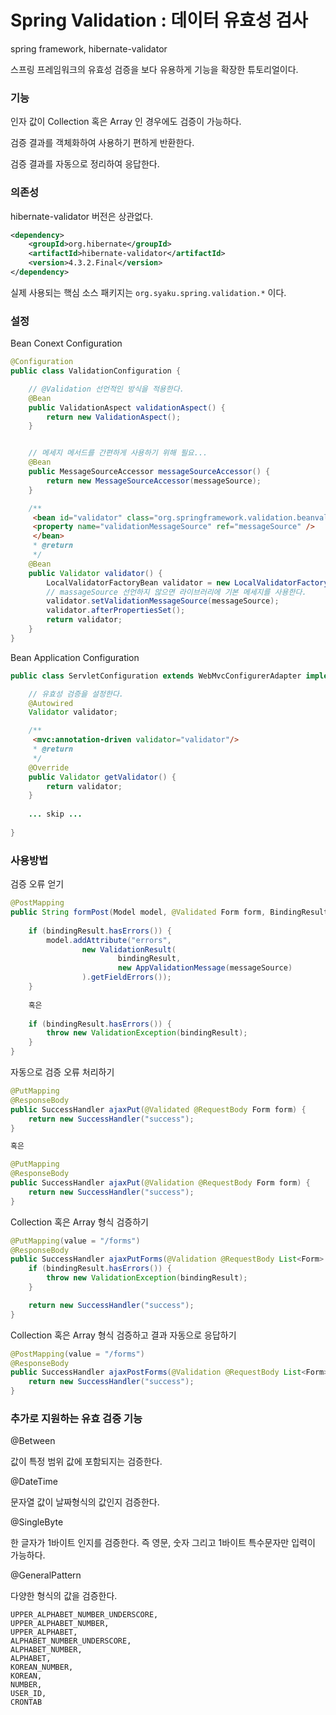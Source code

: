 # Spring Validation : 데이터 유효성 검사

spring framework, hibernate-validator

스프링 프레임워크의 유효성 검증을 보다 유용하게 기능을 확장한 튜토리얼이다.


### 기능

인자 값이 Collection 혹은 Array 인 경우에도 검증이 가능하다.

검증 결과를 객체화하여 사용하기 편하게 반환한다.

검증 결과를 자동으로 정리하여 응답한다.

### 의존성

hibernate-validator 버전은 상관없다.

```xml
<dependency>
    <groupId>org.hibernate</groupId>
    <artifactId>hibernate-validator</artifactId>
    <version>4.3.2.Final</version>
</dependency>
```

실제 사용되는 핵심 소스 패키지는 `org.syaku.spring.validation.*` 이다.



### 설정

Bean Conext Configuration

```java
@Configuration
public class ValidationConfiguration {

	// @Validation 선언적인 방식을 적용한다.
	@Bean
	public ValidationAspect validationAspect() {
		return new ValidationAspect();
	}


	// 메세지 메서드를 간편하게 사용하기 위해 필요...
	@Bean
	public MessageSourceAccessor messageSourceAccessor() {
		return new MessageSourceAccessor(messageSource);
	}

	/**
	 <bean id="validator" class="org.springframework.validation.beanvalidation.LocalValidatorFactoryBean">
	 <property name="validationMessageSource" ref="messageSource" />
	 </bean>
	 * @return
	 */
	@Bean
	public Validator validator() {
		LocalValidatorFactoryBean validator = new LocalValidatorFactoryBean();
		// massageSource 선언하지 않으면 라이브러리에 기본 메세지를 사용한다.
		validator.setValidationMessageSource(messageSource);
		validator.afterPropertiesSet();
		return validator;
	}
}

```

Bean Application Configuration

```java
public class ServletConfiguration extends WebMvcConfigurerAdapter implements WebMvcConfigurer {

	// 유효성 검증을 설정한다.
	@Autowired
	Validator validator;

	/**
	 <mvc:annotation-driven validator="validator"/>
	 * @return
	 */
	@Override
	public Validator getValidator() {
		return validator;
	}
	
	... skip ...
	
}
```

### 사용방법

검증 오류 얻기

```java
@PostMapping
public String formPost(Model model, @Validated Form form, BindingResult bindingResult) {
	
	if (bindingResult.hasErrors()) {
		model.addAttribute("errors",
				new ValidationResult(
						bindingResult,
						new AppValidationMessage(messageSource)
				).getFieldErrors());
	}
	
	혹은
	
	if (bindingResult.hasErrors()) {
		throw new ValidationException(bindingResult);
	}
}
```

자동으로 검증 오류 처리하기

```java
@PutMapping
@ResponseBody
public SuccessHandler ajaxPut(@Validated @RequestBody Form form) {
	return new SuccessHandler("success");
}

혹은

@PutMapping
@ResponseBody
public SuccessHandler ajaxPut(@Validation @RequestBody Form form) {
	return new SuccessHandler("success");
}

```


Collection 혹은 Array 형식 검증하기

```java
@PutMapping(value = "/forms")
@ResponseBody
public SuccessHandler ajaxPutForms(@Validation @RequestBody List<Form> forms, BindingResult bindingResult) {
	if (bindingResult.hasErrors()) {
		throw new ValidationException(bindingResult);
	}

	return new SuccessHandler("success");
}
```

Collection 혹은 Array 형식 검증하고 결과 자동으로 응답하기

```java
@PostMapping(value = "/forms")
@ResponseBody
public SuccessHandler ajaxPostForms(@Validation @RequestBody List<Form> forms) {
	return new SuccessHandler("success");
}
```

### 추가로 지원하는 유효 검증 기능

@Between

값이 특정 범위 값에 포함되지는 검증한다.

@DateTime

문자열 값이 날짜형식의 값인지 검증한다.

@SingleByte

한 글자가 1바이트 인지를 검증한다. 즉 영문, 숫자 그리고 1바이트 특수문자만 입력이 가능하다.

@GeneralPattern

다양한 형식의 값을 검증한다.

```
UPPER_ALPHABET_NUMBER_UNDERSCORE,
UPPER_ALPHABET_NUMBER,
UPPER_ALPHABET,
ALPHABET_NUMBER_UNDERSCORE,
ALPHABET_NUMBER,
ALPHABET,
KOREAN_NUMBER,
KOREAN,
NUMBER,
USER_ID,
CRONTAB
```




